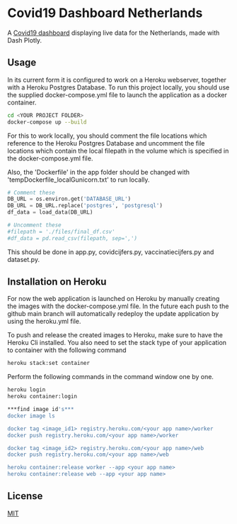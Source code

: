 
# Covid19 Dashboard Netherlands
A [Covid19 dashboard](http://covid19dashnetherlands.herokuapp.com/) displaying live data for the Netherlands, made with Dash Plotly.

## Usage

In its current form it is configured to work on a Heroku webserver, together with a Heroku Postgres Database. To run this project locally,
you should use the supplied docker-compose.yml file to launch the application as a docker container.

```bash
cd <YOUR PROJECT FOLDER>
docker-compose up --build
```

For this to work locally, you should comment the file locations which reference to the Heroku Postgres Database and uncomment the file 
locations which contain the local filepath in the volume which is specified in the docker-compose.yml file.

Also, the 'Dockerfile' in the app folder should be changed with 'tempDockerfile_localGunicorn.txt' to run locally.

```python
# Comment these
DB_URL = os.environ.get('DATABASE_URL')
DB_URL = DB_URL.replace('postgres', 'postgresql')
df_data = load_data(DB_URL)

# Uncomment these
#filepath = './files/final_df.csv'
#df_data = pd.read_csv(filepath, sep=',')
```

This should be done in app.py, covidcijfers.py, vaccinatiecijfers.py and dataset.py.


## Installation on Heroku

For now the web application is launched on Heroku by manually creating the images with the docker-compose.yml file. In the future
each push to the github main branch will automatically redeploy the update application by using the heroku.yml file.

To push and release the created images to Heroku, make sure to have the Heroku Cli installed. You also need to set the 
stack type of your application to container with the following command

```bash
heroku stack:set container
```

Perform the following commands in the command window one by one.

```bash
heroku login
heroku container:login

***find image id's***
docker image ls

docker tag <image_id1> registry.heroku.com/<your app name>/worker
docker push registry.heroku.com/<your app name>/worker

docker tag <image_id2> registry.heroku.com/<your app name>/web
docker push registry.heroku.com/<your app name>/web

heroku container:release worker --app <your app name>
heroku container:release web --app <your app name>
```



## License
[MIT](https://choosealicense.com/licenses/mit/)
